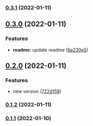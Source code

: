 ### [0.3.1](https://github.com/pabpazjim/bdd_metamodel/compare/0.3.0...0.3.1) (2022-01-11)

## [0.3.0](https://github.com/pabpazjim/bdd_metamodel/compare/0.2.0...0.3.0) (2022-01-11)


### Features

* **readme:** update readme ([6a230e5](https://github.com/pabpazjim/bdd_metamodel/commit/6a230e55add4bfb5c98bc3060fbc74d232eb9b5b))

## [0.2.0](https://github.com/pabpazjim/bdd_metamodel/compare/0.1.2...0.2.0) (2022-01-11)


### Features

* new version ([722d158](https://github.com/pabpazjim/bdd_metamodel/commit/722d158b9786d7ae919ae84542fb43295343615b))

### [0.1.2](https://github.com/pabpazjim/bdd_metamodel/compare/0.1.1...0.1.2) (2022-01-11)

### [0.1.1](https://github.com/pabpazjim/bdd_metamodel/compare/0.1.0...0.1.1) (2022-01-10)


